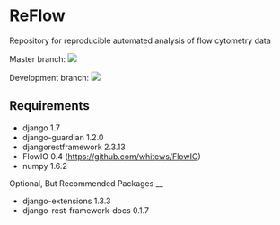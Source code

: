 ReFlow
======

Repository for reproducible automated analysis of flow cytometry data

Master branch:
[<img src="https://secure.travis-ci.org/whitews/ReFlow.png?branch=master">](http://travis-ci.org/whitews/ReFlow)

Development branch:
[<img src="https://secure.travis-ci.org/whitews/ReFlow.png?branch=develop">](http://travis-ci.org/whitews/ReFlow)

Requirements
----

* django 1.7
* django-guardian 1.2.0
* djangorestframework 2.3.13
* FlowIO 0.4 (https://github.com/whitews/FlowIO)
* numpy 1.6.2

Optional, But Recommended Packages
__

* django-extensions 1.3.3
* django-rest-framework-docs 0.1.7